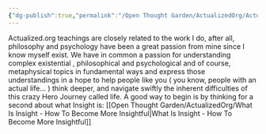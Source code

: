 ```yaml
---
{"dg-publish":true,"permalink":"/Open Thought Garden/ActualizedOrg/Actualized video notes/"}
---
```


Actualized.org teachings are closely related to the work I do, after all, philosophy and psychology have been a great passion from mine since I know myself exist.
We have in common a passion for understanding complex existential , philosophical and psychological and of course, metaphysical topics in fundamental ways and express those understandings in a hope to help people like you ( you know, people with an actual life... ) think deeper, and navigate swiftly the inherent difficulties of this crazy Hero Journey called life.
A good way to begin is by thinking for a second about what Insight is:
[[Open Thought Garden/ActualizedOrg/What Is Insight - How To Become More Insightful\|What Is Insight - How To Become More Insightful]]